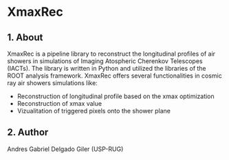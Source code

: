 # XmaxRec
## 1. About
XmaxRec is a pipeline library to reconstruct the longitudinal profiles of air showers in simulations of Imaging Atospheric Cherenkov Telescopes (IACTs). The library is written in Python and utilized the libraries of the ROOT analysis framework. XmaxRec offers several functionalities in cosmic ray air showers simulations like:
* Reconstruction of longitudinal profile based on the xmax optimization
* Reconstruction of xmax value
* Vizualitation of triggered pixels onto the shower plane

## 2. Author
Andres Gabriel Delgado Giler (USP-RUG)
